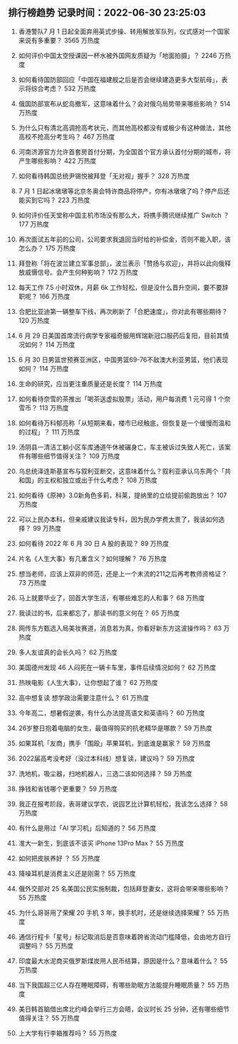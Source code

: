 
## 排行榜趋势 记录时间：2022-06-30 23:25:03
  
  1. 香港警队7 月 1 日起全面弃用英式步操、转用解放军队列，仪式感对一个国家来说有多重要？ 3565 万热度
    
  2. 如何评价中国太空授课因一杯水被外国网友质疑为「地面拍摄」？ 2246 万热度
    
  3. 如何看待国防部回应「中国在福建舰之后是否会继续建造更多大型航母」，表示将综合考虑？ 532 万热度
    
  4. 俄国防部宣布从蛇岛撤军，这意味着什么？会对俄乌局势带来哪些影响？ 514 万热度
    
  5. 为什么只有清北高调抢高考状元，而其他高校都没有或极少有这种做法，其他高校不抢高分考生吗？ 467 万热度
    
  6. 河南济源官方允许首套房首付分期，为全国首个官方承认首付分期的城市，将产生哪些影响？ 422 万热度
    
  7. 如何看待韩国总统尹锡悦被拜登「无对视」握手？ 328 万热度
    
  8. 7 月 1 日起冰墩墩等北京冬奥会特许商品将停产，你有冰墩墩了吗？停产后还能买到它吗？ 223 万热度
    
  9. 如何评价任天堂称中国主机市场没有那么大，将携手腾讯继续推广 Switch ？ 177 万热度
    
  10. 再次面试五年前的公司，公司要求我退回当时给的补偿金，否则不能入职，该怎么办？ 175 万热度
    
  11. 拜登称「将在波兰建立军事总部」，波兰表示「赞扬与欢迎」，并将以此向俄释放威慑信号。会产生何种影响？ 172 万热度
    
  12. 每天工作 7.5 小时双休，月薪 6k 工作轻松，但是没什么晋升空间，要不要辞职呢？ 166 万热度
    
  13. 合肥比亚迪第一辆整车下线，再次刷新了「合肥速度」，你对此有哪些期待？ 120 万热度
    
  14. 6 月 29 日美国首席流行病学专家福奇服用辉瑞新冠口服药后复阳，目前其情况如何？ 114 万热度
    
  15. 6 月 30 日男篮世预赛亚洲区，中国男篮69-76不敌澳大利亚男篮，他们表现如何？ 114 万热度
    
  16. 生命的研究，应当更注重质量还是长度？ 114 万热度
    
  17. 如何看待奈雪的茶推出「喝茶送虚拟股票」活动，用户每消费 1 元可得 1 个奈雪币？ 113 万热度
    
  18. 如何看待万科郁亮称「从短期来看，楼市已经触底，但恢复是一个缓慢而温和的过程」？ 111 万热度
    
  19. 汤阴县一清洁工躺小区车库通道午休被碾身亡，车主被诉过失致人死亡，该案件有哪些细节值得关注？ 109 万热度
    
  20. 乌总统泽连斯基宣布与叙利亚断交，这意味着什么？叙利亚承认乌东两个「共和国」的主权和独立或出于什么考虑？ 108 万热度
    
  21. 如何看待《原神》3.0新角色多莉，科莱，提纳里的立绘提前偷跑放出？ 107 万热度
    
  22. 可以上民办本科，但亲戚建议我读专科，因为民办学费太贵了，我该如何选择？ 99 万热度
    
  23. 如何看待 2022 年 6 月 30 日 A 股的表现？ 89 万热度
    
  24. 片名《人生大事》有几重含义？如何理解？ 76 万热度
    
  25. 想当老师，应该上双非的师范，还是上一个末流的211之后再考教师资格证？ 73 万热度
    
  26. 马上就要毕业了，回首大学生活，有哪些难忘的人和事？ 68 万热度
    
  27. 我读过的书，后来都忘了，那读书的意义何在？ 65 万热度
    
  28. 网传东方甄选入局美妆赛道，消息若为真，你看好新东方这波操作吗？ 63 万热度
    
  29. 多人友谊真的会长久吗？ 62 万热度
    
  30. 美国德州发现 46 人闷死在一辆卡车里，事件后续情况如何？ 62 万热度
    
  31. 热映电影《人生大事》，让你想起了谁？ 62 万热度
    
  32. 高中想复读 想学政治需要注意什么？ 61 万热度
    
  33. 今年高二，想暑假逆袭，有什么办法提高语文和英语吗？ 60 万热度
    
  34. 26岁整日抱着电脑的女生，最值得购买的抗老精华是哪款？ 59 万热度
    
  35. 如果耳机「友商」携手「围殴」苹果耳机，到底谁是赢家？ 59 万热度
    
  36. 2022届高考没考好（没过本科线）想复读，建议吗？ 59 万热度
    
  37. 洗地机，吸尘器，扫地机器人，三选二该如何选择？ 59 万热度
    
  38. 挣钱和省钱哪个更重要？ 59 万热度
    
  39. 我正在报考阶段，表哥建议学农，说园艺比计算机轻松，我该怎么选择？ 58 万热度
    
  40. 有什么是用过「AI 学习机」后知道的？ 56 万热度
    
  41. 准大一新生，到底该不该买 iPhone 13Pro Max？ 55 万热度
    
  42. 如何把皮肤养好 ？ 55 万热度
    
  43. 降噪耳机是消费主义还是刚需？ 55 万热度
    
  44. 俄外交部对 25 名美国公民实施制裁，包括拜登妻女，这将会带来哪些影响？ 55 万热度
    
  45. 为什么哥哥用了荣耀 20 手机 3 年，换手机时，还是继续选择荣耀？ 55 万热度
    
  46. 通信行程卡「星号」标记取消后是否意味着跨省流动门槛降低，会由地方自行调整吗？ 55 万热度
    
  47. 印度最大水泥商买俄罗斯煤炭用人民币结算，原因是什么？意味着什么？ 55 万热度
    
  48. 当下我国超三亿人存在睡眠障碍，有哪些助眠方法能提升睡眠质量？ 55 万热度
    
  49. 美日韩首脑借出席北约峰会举行三方会晤，会议时长 25 分钟，还有哪些细节值得关注？ 55 万热度
    
  50. 上大学有行李箱推荐吗？ 55 万热度
    